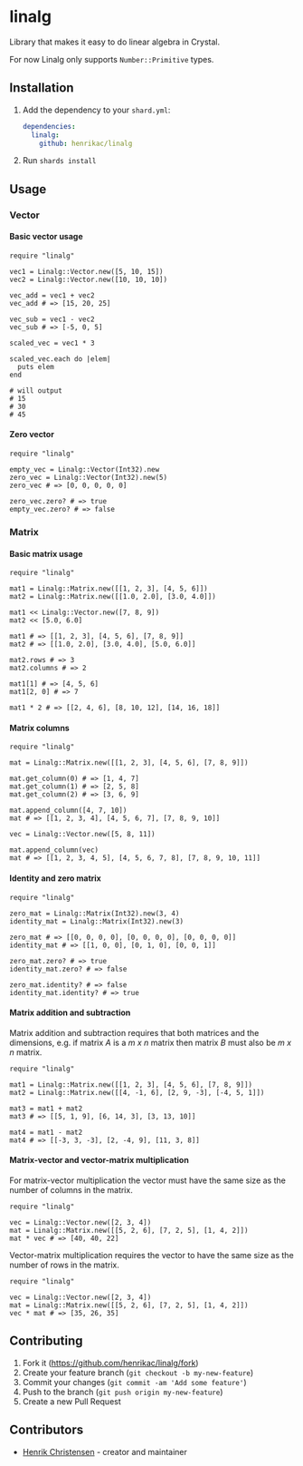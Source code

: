 # linalg

Library that makes it easy to do linear algebra in Crystal.  

For now Linalg only supports `Number::Primitive` types.

## Installation

1. Add the dependency to your `shard.yml`:

   ```yaml
   dependencies:
     linalg:
       github: henrikac/linalg
   ```

2. Run `shards install`

## Usage

### Vector

#### Basic vector usage
```crystal
require "linalg"

vec1 = Linalg::Vector.new([5, 10, 15])
vec2 = Linalg::Vector.new([10, 10, 10])

vec_add = vec1 + vec2
vec_add # => [15, 20, 25]

vec_sub = vec1 - vec2
vec_sub # => [-5, 0, 5]

scaled_vec = vec1 * 3

scaled_vec.each do |elem|
  puts elem
end

# will output
# 15
# 30
# 45
```

#### Zero vector
```crystal
require "linalg"

empty_vec = Linalg::Vector(Int32).new
zero_vec = Linalg::Vector(Int32).new(5)
zero_vec # => [0, 0, 0, 0, 0]

zero_vec.zero? # => true
empty_vec.zero? # => false
```

### Matrix

#### Basic matrix usage
```crystal
require "linalg"

mat1 = Linalg::Matrix.new([[1, 2, 3], [4, 5, 6]])
mat2 = Linalg::Matrix.new([[1.0, 2.0], [3.0, 4.0]])

mat1 << Linalg::Vector.new([7, 8, 9])
mat2 << [5.0, 6.0]

mat1 # => [[1, 2, 3], [4, 5, 6], [7, 8, 9]]
mat2 # => [[1.0, 2.0], [3.0, 4.0], [5.0, 6.0]]

mat2.rows # => 3
mat2.columns # => 2

mat1[1] # => [4, 5, 6]
mat1[2, 0] # => 7

mat1 * 2 # => [[2, 4, 6], [8, 10, 12], [14, 16, 18]]
```

#### Matrix columns
```crystal
require "linalg"

mat = Linalg::Matrix.new([[1, 2, 3], [4, 5, 6], [7, 8, 9]])

mat.get_column(0) # => [1, 4, 7]
mat.get_column(1) # => [2, 5, 8]
mat.get_column(2) # => [3, 6, 9]

mat.append_column([4, 7, 10])
mat # => [[1, 2, 3, 4], [4, 5, 6, 7], [7, 8, 9, 10]]

vec = Linalg::Vector.new([5, 8, 11])

mat.append_column(vec)
mat # => [[1, 2, 3, 4, 5], [4, 5, 6, 7, 8], [7, 8, 9, 10, 11]]
```

#### Identity and zero matrix
```crystal
require "linalg"

zero_mat = Linalg::Matrix(Int32).new(3, 4)
identity_mat = Linalg::Matrix(Int32).new(3)

zero_mat # => [[0, 0, 0, 0], [0, 0, 0, 0], [0, 0, 0, 0]]
identity_mat # => [[1, 0, 0], [0, 1, 0], [0, 0, 1]]

zero_mat.zero? # => true
identity_mat.zero? # => false

zero_mat.identity? # => false
identity_mat.identity? # => true
```

#### Matrix addition and subtraction
Matrix addition and subtraction requires that both matrices and the dimensions, e.g. if matrix *A* is a *m x n* matrix then matrix *B* must also be *m x n* matrix.

```crystal
require "linalg"

mat1 = Linalg::Matrix.new([[1, 2, 3], [4, 5, 6], [7, 8, 9]])
mat2 = Linalg::Matrix.new([[4, -1, 6], [2, 9, -3], [-4, 5, 1]])

mat3 = mat1 + mat2
mat3 # => [[5, 1, 9], [6, 14, 3], [3, 13, 10]]

mat4 = mat1 - mat2
mat4 # => [[-3, 3, -3], [2, -4, 9], [11, 3, 8]]
```

#### Matrix-vector and vector-matrix multiplication
For matrix-vector multiplication the vector must have the same size as the number of columns in the matrix.
```crystal
require "linalg"

vec = Linalg::Vector.new([2, 3, 4])
mat = Linalg::Matrix.new([[5, 2, 6], [7, 2, 5], [1, 4, 2]])
mat * vec # => [40, 40, 22]
```

Vector-matrix multiplication requires the vector to have the same size as the number of rows in the matrix.
```crystal
require "linalg"

vec = Linalg::Vector.new([2, 3, 4])
mat = Linalg::Matrix.new([[5, 2, 6], [7, 2, 5], [1, 4, 2]])
vec * mat # => [35, 26, 35]
```

## Contributing

1. Fork it (<https://github.com/henrikac/linalg/fork>)
2. Create your feature branch (`git checkout -b my-new-feature`)
3. Commit your changes (`git commit -am 'Add some feature'`)
4. Push to the branch (`git push origin my-new-feature`)
5. Create a new Pull Request

## Contributors

- [Henrik Christensen](https://github.com/henrikac) - creator and maintainer
